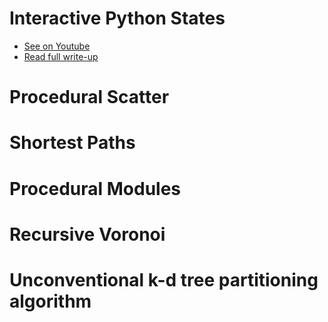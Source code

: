 # Interactive Python States

- [See on Youtube](https://www.youtube.com/embed/DTReVsTmKNY)
- [Read full write-up](https://github.com/ribponce/particula/tree/master/tutorials/interactive_python_states)

# Procedural Scatter

# Shortest Paths

# Procedural Modules

# Recursive Voronoi

# Unconventional k-d tree partitioning algorithm

